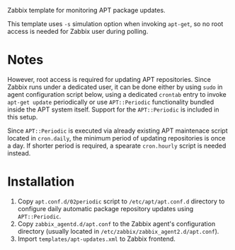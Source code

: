 Zabbix template for monitoring APT package updates.

This template uses `-s` simulation option when invoking `apt-get`, so no root access is needed for Zabbix user during polling.

# Notes
However, root access is required for updating APT repositories. Since Zabbix runs under a dedicated user, it can be done either by using `sudo` in agent configuration script below, using a dedicated `crontab` entry to invoke `apt-get update` periodically or use `APT::Periodic` functionality bundled inside the APT system itself. Support for the `APT::Periodic` is included in this setup.

Since `APT::Periodic` is executed via already existing APT maintenace script located in `cron.daily`, the minimum period of updating  repositories is once a day. If shorter period is required, a spearate `cron.hourly` script is needed instead.


# Installation
1. Copy `apt.conf.d/02periodic` script to `/etc/apt/apt.conf.d` directory to configure daily automatic package repository updates using `APT::Periodic`.
2. Copy `zabbix_agentd.d/apt.conf` to the Zabbix agent's configuration directory (usually located in `/etc/zabbix/zabbix_agent2.d/apt.conf`).
3. Import `templates/apt-updates.xml` to Zabbix frontend.
